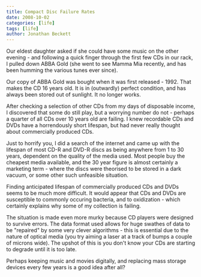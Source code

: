 ```yaml
---
title: Compact Disc Failure Rates
date: 2008-10-02
categories: [life]
tags: [life]
author: Jonathan Beckett
---
```


Our eldest daughter asked if she could have some music on the other evening - and following a quick finger through the first few CDs in our rack, I pulled down ABBA Gold (she went to see Mamma Mia recently, and has been humming the various tunes ever since).

Our copy of ABBA Gold was bought when it was first released - 1992. That makes the CD 16 years old. It is in (outwardly) perfect condition, and has always been stored out of sunlight. It no longer works.

After checking a selection of other CDs from my days of disposable income, I discovered that some do still play, but a worrying number do not - perhaps a quarter of all CDs over 10 years old are failing. I knew recordable CDs and DVDs have a horrendously short lifespan, but had never really thought about commercially produced CDs.

Just to horrify you, I did a search of the internet and came up with the lifespan of most CD-R and DVD-R discs as being anywhere from 1 to 30 years, dependent on the quality of the media used. Most people buy the cheapest media available, and the 30 year figure is almost certainly a marketing term - where the discs were theorised to be stored in a dark vacuum, or some other such unfeasible situation.

Finding anticipated lifespan of commercially produced CDs and DVDs seems to be much more difficult. It would appear that CDs and DVDs are susceptible to commonly occuring bacteria, and to oxidization - which certainly explains why some of my collection is failing.

The situation is made even more murky because CD players were designed to survive errors. The data format used allows for huge swathes of data to be "repaired" by some very clever algorithms - this is essential due to the nature of optical media (you try aiming a laser at a track of bumps a couple of microns wide). The upshot of this is you don't know your CDs are starting to degrade until it is too late.

Perhaps keeping music and movies digitally, and replacing mass storage devices every few years is a good idea after all?